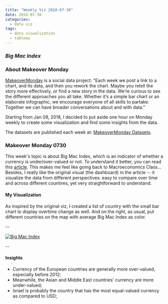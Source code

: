 ```yaml
---
title: "Weekly Viz 2018-07-30"
date: 2018-07-30
categories:
  - data viz
tags:
  - data visualization
  - tableau
---
```


### *Big Mac Index*


### About Makeover Monday

[MakeoverMonday](http://www.makeovermonday.co.uk/) is a social data project:
"Each week we post a link to a chart, and its data, and then you rework the chart.
Maybe you retell the story more effectively, or find a new story in the data.
We’re curious to see the different approaches you all take. Whether it’s a simple bar chart or an elaborate infographic, we encourage everyone of all skills to partake.
Together we can have broader conversations about and with data."

Starting from Jan 08, 2018, I decided to put aside one hour on Monday weekly to create some visualization and find some insights from the data.

The datasets are published each week at: [MakeoverMonday Datasets](http://www.makeovermonday.co.uk/data/).


### Makeover Monday 0730

This week's topic is about Big Mac Index, which is an indicator of whether a currency is under/over-valued or not. To understand it better, you can read this [article](https://www.economist.com/news/2018/07/11/the-big-mac-index). This makes me feel like going back to Macroeconomics Class...  
Besides, I really like the original visual (the dashboard) in the article -- it visualize the data from different perspectives: easy to compare over time and across different countires, yet very straightforward to understand.  

#### My Visualization

As inspired by the original viz, I created a list of country with the small bar chart to display overtime change as well. And on the right, as usual, put different countries on the map with average Big Mac Index as color.  


--  
<div class='tableauPlaceholder' id='viz1533174000297' style='position: relative'>
<noscript><a href='#'>
    <img alt='Big Mac Index ' src='https:&#47;&#47;public.tableau.com&#47;static&#47;images&#47;Ma&#47;MakeoverMonday0730&#47;BigMacIndex&#47;1_rss.png' style='border: none' />
  </a></noscript>
<object class='tableauViz'  style='display:none;'>
  <param name='host_url' value='https%3A%2F%2Fpublic.tableau.com%2F' />
  <param name='embed_code_version' value='3' />
  <param name='site_root' value='' />
  <param name='name' value='MakeoverMonday0730&#47;BigMacIndex' />
  <param name='tabs' value='no' />
  <param name='toolbar' value='yes' />
  <param name='static_image' value='https:&#47;&#47;public.tableau.com&#47;static&#47;images&#47;Ma&#47;MakeoverMonday0730&#47;BigMacIndex&#47;1.png' />
  <param name='animate_transition' value='yes' />
  <param name='display_static_image' value='yes' />
  <param name='display_spinner' value='yes' />
  <param name='display_overlay' value='yes' />
  <param name='display_count' value='yes' />
</object></div>               
<script type='text/javascript'>   
  var divElement = document.getElementById('viz1533174000297');           
  var vizElement = divElement.getElementsByTagName('object')[0];                     vizElement.style.width='800px';vizElement.style.height='627px';         
  var scriptElement = document.createElement('script');         
  scriptElement.src = 'https://public.tableau.com/javascripts/api/viz_v1.js';                    vizElement.parentNode.insertBefore(scriptElement, vizElement);    
</script>  

--  

#### Insights
* Currency of the European countries are generally more over-valued, especially before 2012;  
* Meanwhile, the Asian and Middle East countries' currency are more under-valued;  
* Israel is probably the country that has the most equal-valued currency as compared to USD;  

